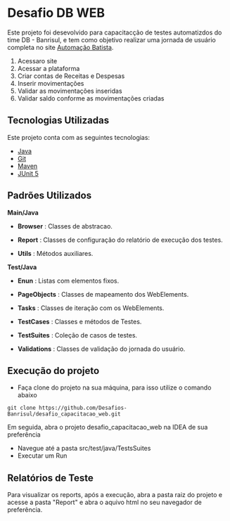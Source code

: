 # Desafio DB WEB

Este projeto foi desevolvido para capacitacção de testes automatizdos do time DB - Banrisul, e tem como objetivo realizar uma jornada de usuário completa no site [Automação Batista](https://seubarriga.wcaquino.me/logout). 

1. Acessaro site
2. Acessar a plataforma
3. Criar contas de Receitas e Despesas
4. Inserir movimentações
5. Validar as movimentações inseridas
6. Validar saldo conforme as movimentações criadas

## Tecnologias Utilizadas

Este projeto conta com as seguintes tecnologias:  

- [Java](https://www.java.com/pt-BR/)
- [Git](https://git-scm.com)
- [Maven](https://maven.apache.org/download.cgi)
- [JUnit 5](https://junit.org/junit5/)

## Padrões Utilizados

**Main/Java**

- **Browser** : Classes de abstracao.

- **Report** :  Classes de configuração do relatório de execução dos testes.

- **Utils** :  Métodos auxiliares.


**Test/Java**

- **Enun** : Listas com elementos fixos. 

- **PageObjects** : Classes de mapeamento dos WebElements.

- **Tasks** : Classes de iteração com os WebElements.

- **TestCases** : Classes e métodos de Testes.

- **TestSuites** : Coleção de casos de testes.

- **Validations** : Classes de validação do jornada do usuário.

## Execução do projeto

* Faça clone do projeto na sua máquina, para isso utilize o comando abaixo

```
git clone https://github.com/Desafios-Banrisul/desafio_capacitacao_web.git
```
Em seguida, abra o projeto desafio_capacitacao_web na IDEA de sua preferência
- Navegue até a pasta src/test/java/TestsSuites
- Executar um Run 

## Relatórios de Teste

Para visualizar os reports, após a execução, abra a pasta raiz do projeto e acesse a pasta "Report" e abra o aquivo html no seu navegador de preferência.


